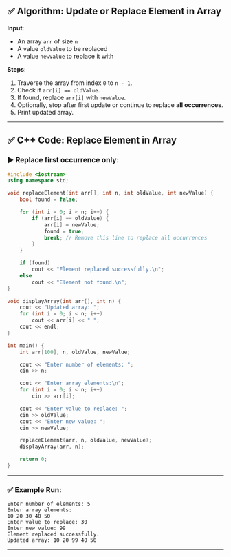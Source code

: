 

## ✅ Algorithm: Update or Replace Element in Array

**Input**:

* An array `arr` of size `n`
* A value `oldValue` to be replaced
* A value `newValue` to replace it with

**Steps**:

1. Traverse the array from index `0` to `n - 1`.
2. Check if `arr[i] == oldValue`.
3. If found, replace `arr[i]` with `newValue`.
4. Optionally, stop after first update or continue to replace **all occurrences**.
5. Print updated array.

---

## ✅ C++ Code: Replace Element in Array

### ▶ Replace **first occurrence** only:

```cpp
#include <iostream>
using namespace std;

void replaceElement(int arr[], int n, int oldValue, int newValue) {
    bool found = false;

    for (int i = 0; i < n; i++) {
        if (arr[i] == oldValue) {
            arr[i] = newValue;
            found = true;
            break; // Remove this line to replace all occurrences
        }
    }

    if (found)
        cout << "Element replaced successfully.\n";
    else
        cout << "Element not found.\n";
}

void displayArray(int arr[], int n) {
    cout << "Updated array: ";
    for (int i = 0; i < n; i++)
        cout << arr[i] << " ";
    cout << endl;
}

int main() {
    int arr[100], n, oldValue, newValue;

    cout << "Enter number of elements: ";
    cin >> n;

    cout << "Enter array elements:\n";
    for (int i = 0; i < n; i++)
        cin >> arr[i];

    cout << "Enter value to replace: ";
    cin >> oldValue;
    cout << "Enter new value: ";
    cin >> newValue;

    replaceElement(arr, n, oldValue, newValue);
    displayArray(arr, n);

    return 0;
}
```

---

### ✅ Example Run:

```
Enter number of elements: 5
Enter array elements:
10 20 30 40 50
Enter value to replace: 30
Enter new value: 99
Element replaced successfully.
Updated array: 10 20 99 40 50
```

---

